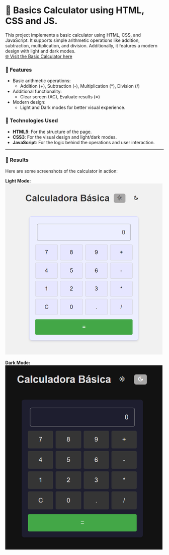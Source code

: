 #  🔢 Basics Calculator using HTML, CSS and JS.
This project implements a basic calculator using HTML, CSS, and JavaScript. It supports simple arithmetic operations like addition, subtraction, multiplication, and division. Additionally, it features a modern design with light and dark modes.
<br>[🌐 Visit the Basic Calculator here](https://donluism.github.io/calculadora_basica/)

### 🎯 Features
- Basic arithmetic operations:
  - Addition (+), Subtraction (-), Multiplication (*), Division (/)
- Additional functionality: 
  - Clear screen (AC), Evaluate results (=)
- Modern design:
  - Light and Dark modes for better visual experience.

### 🚀 Technologies Used
- **HTML5**: For the structure of the page.
- **CSS3**: For the visual design and light/dark modes.
- **JavaScript**: For the logic behind the operations and user interaction.
  
---
### 🟰 Results
Here are some screenshots of the calculator in action:

**Light Mode:**  
<img src="sources/lightMode.png" alt="Calculator Light Mode" style="width:500px;">

**Dark Mode:**  
<img src="sources/darkMode.png" alt="Calculator Dark Mode" style="width:500px;">

